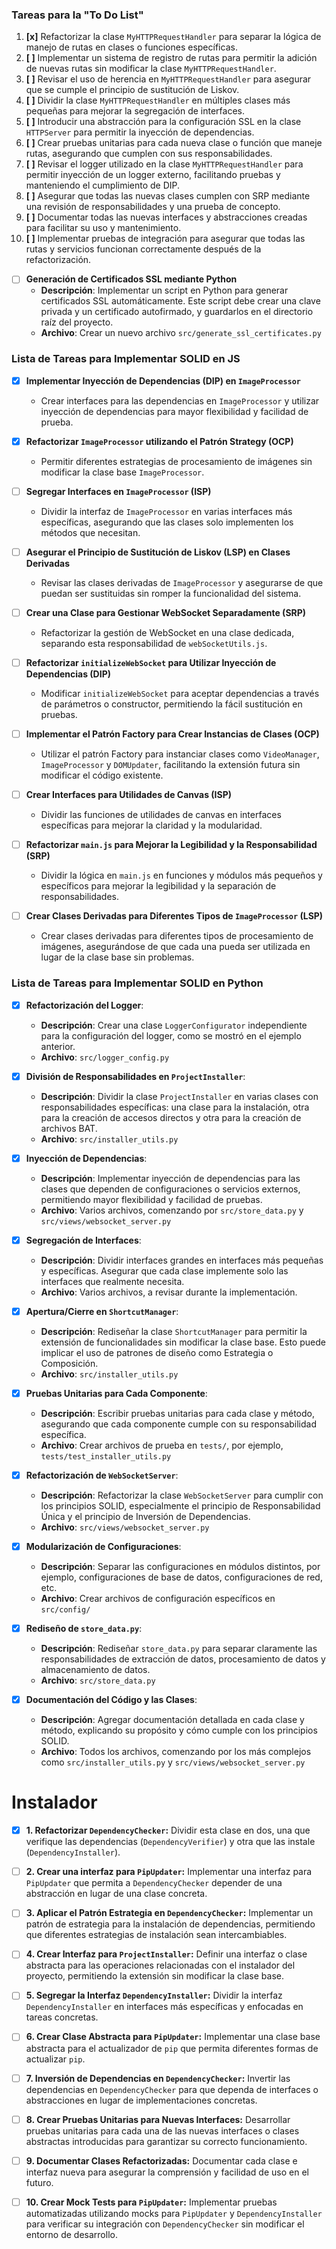 
### Tareas para la "To Do List" 
1. **[x]** Refactorizar la clase `MyHTTPRequestHandler` para separar la lógica de manejo de rutas en clases o funciones específicas.
2. **[ ]** Implementar un sistema de registro de rutas para permitir la adición de nuevas rutas sin modificar la clase `MyHTTPRequestHandler`.
3. **[ ]** Revisar el uso de herencia en `MyHTTPRequestHandler` para asegurar que se cumple el principio de sustitución de Liskov.
4. **[ ]** Dividir la clase `MyHTTPRequestHandler` en múltiples clases más pequeñas para mejorar la segregación de interfaces.
5. **[ ]** Introducir una abstracción para la configuración SSL en la clase `HTTPServer` para permitir la inyección de dependencias.
6. **[ ]** Crear pruebas unitarias para cada nueva clase o función que maneje rutas, asegurando que cumplen con sus responsabilidades.
7. **[ ]** Revisar el logger utilizado en la clase `MyHTTPRequestHandler` para permitir inyección de un logger externo, facilitando pruebas y manteniendo el cumplimiento de DIP.
8. **[ ]** Asegurar que todas las nuevas clases cumplen con SRP mediante una revisión de responsabilidades y una prueba de concepto.
9. **[ ]** Documentar todas las nuevas interfaces y abstracciones creadas para facilitar su uso y mantenimiento.
10. **[ ]** Implementar pruebas de integración para asegurar que todas las rutas y servicios funcionan correctamente después de la refactorización. 









- [ ] **Generación de Certificados SSL mediante Python**
  - **Descripción**: Implementar un script en Python para generar certificados SSL automáticamente. Este script debe crear una clave privada y un certificado autofirmado, y guardarlos en el directorio raíz del proyecto.
  - **Archivo**: Crear un nuevo archivo `src/generate_ssl_certificates.py`

### Lista de Tareas para Implementar SOLID en JS

- [x] **Implementar Inyección de Dependencias (DIP) en `ImageProcessor`**
  - Crear interfaces para las dependencias en `ImageProcessor` y utilizar inyección de dependencias para mayor flexibilidad y facilidad de prueba.

- [x] **Refactorizar `ImageProcessor` utilizando el Patrón Strategy (OCP)**
  - Permitir diferentes estrategias de procesamiento de imágenes sin modificar la clase base `ImageProcessor`.

- [ ] **Segregar Interfaces en `ImageProcessor` (ISP)**
  - Dividir la interfaz de `ImageProcessor` en varias interfaces más específicas, asegurando que las clases solo implementen los métodos que necesitan.

- [ ] **Asegurar el Principio de Sustitución de Liskov (LSP) en Clases Derivadas**
  - Revisar las clases derivadas de `ImageProcessor` y asegurarse de que puedan ser sustituidas sin romper la funcionalidad del sistema.

- [ ] **Crear una Clase para Gestionar WebSocket Separadamente (SRP)**
  - Refactorizar la gestión de WebSocket en una clase dedicada, separando esta responsabilidad de `webSocketUtils.js`.

- [ ] **Refactorizar `initializeWebSocket` para Utilizar Inyección de Dependencias (DIP)**
  - Modificar `initializeWebSocket` para aceptar dependencias a través de parámetros o constructor, permitiendo la fácil sustitución en pruebas.

- [ ] **Implementar el Patrón Factory para Crear Instancias de Clases (OCP)**
  - Utilizar el patrón Factory para instanciar clases como `VideoManager`, `ImageProcessor` y `DOMUpdater`, facilitando la extensión futura sin modificar el código existente.

- [ ] **Crear Interfaces para Utilidades de Canvas (ISP)**
  - Dividir las funciones de utilidades de canvas en interfaces específicas para mejorar la claridad y la modularidad.

- [ ] **Refactorizar `main.js` para Mejorar la Legibilidad y la Responsabilidad (SRP)**
  - Dividir la lógica en `main.js` en funciones y módulos más pequeños y específicos para mejorar la legibilidad y la separación de responsabilidades.

- [ ] **Crear Clases Derivadas para Diferentes Tipos de `ImageProcessor` (LSP)**
  - Crear clases derivadas para diferentes tipos de procesamiento de imágenes, asegurándose de que cada una pueda ser utilizada en lugar de la clase base sin problemas.


### Lista de Tareas para Implementar SOLID en Python

- [x] **Refactorización del Logger**:
  - **Descripción**: Crear una clase `LoggerConfigurator` independiente para la configuración del logger, como se mostró en el ejemplo anterior.
  - **Archivo**: `src/logger_config.py`

- [x] **División de Responsabilidades en `ProjectInstaller`**:
  - **Descripción**: Dividir la clase `ProjectInstaller` en varias clases con responsabilidades específicas: una clase para la instalación, otra para la creación de accesos directos y otra para la creación de archivos BAT.
  - **Archivo**: `src/installer_utils.py`

- [x] **Inyección de Dependencias**:
  - **Descripción**: Implementar inyección de dependencias para las clases que dependen de configuraciones o servicios externos, permitiendo mayor flexibilidad y facilidad de pruebas.
  - **Archivo**: Varios archivos, comenzando por `src/store_data.py` y `src/views/websocket_server.py`

- [x] **Segregación de Interfaces**:
  - **Descripción**: Dividir interfaces grandes en interfaces más pequeñas y específicas. Asegurar que cada clase implemente solo las interfaces que realmente necesita.
  - **Archivo**: Varios archivos, a revisar durante la implementación.

- [x] **Apertura/Cierre en `ShortcutManager`**:
  - **Descripción**: Rediseñar la clase `ShortcutManager` para permitir la extensión de funcionalidades sin modificar la clase base. Esto puede implicar el uso de patrones de diseño como Estrategia o Composición.
  - **Archivo**: `src/installer_utils.py`

- [x] **Pruebas Unitarias para Cada Componente**:
  - **Descripción**: Escribir pruebas unitarias para cada clase y método, asegurando que cada componente cumple con su responsabilidad específica.
  - **Archivo**: Crear archivos de prueba en `tests/`, por ejemplo, `tests/test_installer_utils.py`

- [x] **Refactorización de `WebSocketServer`**:
  - **Descripción**: Refactorizar la clase `WebSocketServer` para cumplir con los principios SOLID, especialmente el principio de Responsabilidad Única y el principio de Inversión de Dependencias.
  - **Archivo**: `src/views/websocket_server.py`

- [x] **Modularización de Configuraciones**:
  - **Descripción**: Separar las configuraciones en módulos distintos, por ejemplo, configuraciones de base de datos, configuraciones de red, etc.
  - **Archivo**: Crear archivos de configuración específicos en `src/config/`

- [x] **Rediseño de `store_data.py`**:
  - **Descripción**: Rediseñar `store_data.py` para separar claramente las responsabilidades de extracción de datos, procesamiento de datos y almacenamiento de datos.
  - **Archivo**: `src/store_data.py`

- [x] **Documentación del Código y las Clases**:
  - **Descripción**: Agregar documentación detallada en cada clase y método, explicando su propósito y cómo cumple con los principios SOLID.
  - **Archivo**: Todos los archivos, comenzando por los más complejos como `src/installer_utils.py` y `src/views/websocket_server.py`



# Instalador

- [x] **1. Refactorizar `DependencyChecker`:** Dividir esta clase en dos, una que verifique las dependencias (`DependencyVerifier`) y otra que las instale (`DependencyInstaller`).

- [ ] **2. Crear una interfaz para `PipUpdater`:** Implementar una interfaz para `PipUpdater` que permita a `DependencyChecker` depender de una abstracción en lugar de una clase concreta.

- [ ] **3. Aplicar el Patrón Estrategia en `DependencyChecker`:** Implementar un patrón de estrategia para la instalación de dependencias, permitiendo que diferentes estrategias de instalación sean intercambiables.

- [ ] **4. Crear Interfaz para `ProjectInstaller`:** Definir una interfaz o clase abstracta para las operaciones relacionadas con el instalador del proyecto, permitiendo la extensión sin modificar la clase base.

- [ ] **5. Segregar la Interfaz `DependencyInstaller`:** Dividir la interfaz `DependencyInstaller` en interfaces más específicas y enfocadas en tareas concretas.

- [ ] **6. Crear Clase Abstracta para `PipUpdater`:** Implementar una clase base abstracta para el actualizador de `pip` que permita diferentes formas de actualizar `pip`.

- [ ] **7. Inversión de Dependencias en `DependencyChecker`:** Invertir las dependencias en `DependencyChecker` para que dependa de interfaces o abstracciones en lugar de implementaciones concretas.

- [ ] **8. Crear Pruebas Unitarias para Nuevas Interfaces:** Desarrollar pruebas unitarias para cada una de las nuevas interfaces o clases abstractas introducidas para garantizar su correcto funcionamiento.

- [ ] **9. Documentar Clases Refactorizadas:** Documentar cada clase e interfaz nueva para asegurar la comprensión y facilidad de uso en el futuro.

- [ ] **10. Crear Mock Tests para `PipUpdater`:** Implementar pruebas automatizadas utilizando mocks para `PipUpdater` y `DependencyInstaller` para verificar su integración con `DependencyChecker` sin modificar el entorno de desarrollo.

